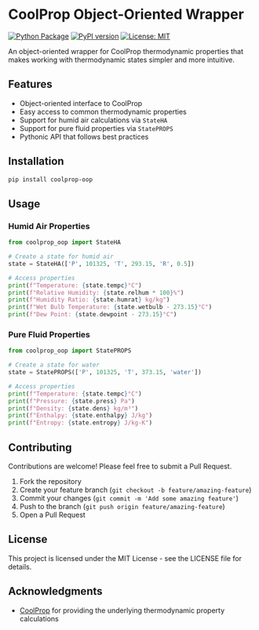 # CoolProp Object-Oriented Wrapper

[![Python Package](https://github.com/yourusername/coolprop-oop/actions/workflows/python-package.yml/badge.svg)](https://github.com/yourusername/coolprop-oop/actions/workflows/python-package.yml)
[![PyPI version](https://badge.fury.io/py/coolprop-oop.svg)](https://badge.fury.io/py/coolprop-oop)
[![License: MIT](https://img.shields.io/badge/License-MIT-yellow.svg)](https://opensource.org/licenses/MIT)

An object-oriented wrapper for CoolProp thermodynamic properties that makes working with thermodynamic states simpler and more intuitive.

## Features

- Object-oriented interface to CoolProp
- Easy access to common thermodynamic properties
- Support for humid air calculations via `StateHA`
- Support for pure fluid properties via `StatePROPS`
- Pythonic API that follows best practices

## Installation

```bash
pip install coolprop-oop
```

## Usage

### Humid Air Properties

```python
from coolprop_oop import StateHA

# Create a state for humid air
state = StateHA(['P', 101325, 'T', 293.15, 'R', 0.5])

# Access properties
print(f"Temperature: {state.tempc}°C")
print(f"Relative Humidity: {state.relhum * 100}%")
print(f"Humidity Ratio: {state.humrat} kg/kg")
print(f"Wet Bulb Temperature: {state.wetbulb - 273.15}°C")
print(f"Dew Point: {state.dewpoint - 273.15}°C")
```

### Pure Fluid Properties

```python
from coolprop_oop import StatePROPS

# Create a state for water
state = StatePROPS(['P', 101325, 'T', 373.15, 'water'])

# Access properties
print(f"Temperature: {state.tempc}°C")
print(f"Pressure: {state.press} Pa")
print(f"Density: {state.dens} kg/m³")
print(f"Enthalpy: {state.enthalpy} J/kg")
print(f"Entropy: {state.entropy} J/kg-K")
```

## Contributing

Contributions are welcome! Please feel free to submit a Pull Request.

1. Fork the repository
2. Create your feature branch (`git checkout -b feature/amazing-feature`)
3. Commit your changes (`git commit -m 'Add some amazing feature'`)
4. Push to the branch (`git push origin feature/amazing-feature`)
5. Open a Pull Request

## License

This project is licensed under the MIT License - see the LICENSE file for details.

## Acknowledgments

- [CoolProp](http://www.coolprop.org/) for providing the underlying thermodynamic property calculations 